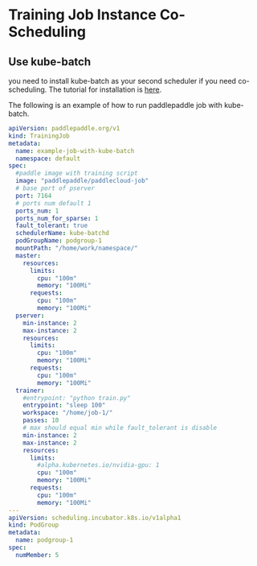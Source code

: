 # Training Job Instance Co-Scheduling


## Use kube-batch

you need to install kube-batch as your second scheduler if you need co-scheduling. The tutorial for installation is [here](https://github.com/kubernetes-sigs/kube-batch/blob/master/doc/usage/tutorial.md).

The following is an example of how to run paddlepaddle job with kube-batch.


```yaml
apiVersion: paddlepaddle.org/v1
kind: TrainingJob
metadata:
  name: example-job-with-kube-batch
  namespace: default
spec:
  #paddle image with training script
  image: "paddlepaddle/paddlecloud-job"
  # base port of pserver
  port: 7164
  # ports num default 1
  ports_num: 1
  ports_num_for_sparse: 1
  fault_tolerant: true
  schedulerName: kube-batchd
  podGroupName: podgroup-1
  mountPath: "/home/work/namespace/"
  master:
    resources:
      limits:
        cpu: "100m"
        memory: "100Mi"
      requests:
        cpu: "100m"
        memory: "100Mi"
  pserver:
    min-instance: 2
    max-instance: 2
    resources:
      limits:
        cpu: "100m"
        memory: "100Mi"
      requests:
        cpu: "100m"
        memory: "100Mi"
  trainer:
    #entrypoint: "python train.py"
    entrypoint: "sleep 100"
    workspace: "/home/job-1/"
    passes: 10
    # max should equal min while fault_tolerant is disable
    min-instance: 2
    max-instance: 2
    resources:
      limits:
        #alpha.kubernetes.io/nvidia-gpu: 1
        cpu: "100m"
        memory: "100Mi"
      requests:
        cpu: "100m"
        memory: "100Mi"
---
apiVersion: scheduling.incubator.k8s.io/v1alpha1
kind: PodGroup
metadata:
  name: podgroup-1
spec:
  numMember: 5
```
